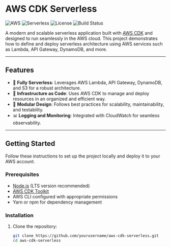 # AWS CDK Serverless

![AWS](https://img.shields.io/badge/AWS-CDK-green)
![Serverless](https://img.shields.io/badge/Serverless-AWS_Lambda-blue)
![License](https://img.shields.io/github/license/allan-lancioni/aws-cdk-serverless)
![Build Status](https://img.shields.io/github/actions/workflow/status/allan-lancioni/aws-cdk-serverless/build.yml?branch=main)

A modern and scalable serverless application built with [AWS CDK](https://aws.amazon.com/cdk/) and designed to run seamlessly in the AWS cloud. This project demonstrates how to define and deploy serverless architecture using AWS services such as Lambda, API Gateway, DynamoDB, and more.

---

## Features

- 🚀 **Fully Serverless**: Leverages AWS Lambda, API Gateway, DynamoDB, and S3 for a robust architecture.
- 📜 **Infrastructure as Code**: Uses AWS CDK to manage and deploy resources in an organized and efficient way.
- 🔧 **Modular Design**: Follows best practices for scalability, maintainability, and testability.
- 📊 **Logging and Monitoring**: Integrated with CloudWatch for seamless observability.

---

## Getting Started

Follow these instructions to set up the project locally and deploy it to your AWS account.

### Prerequisites

- [Node.js](https://nodejs.org/) (LTS version recommended)
- [AWS CDK Toolkit](https://docs.aws.amazon.com/cdk/v2/guide/cli.html)
- AWS CLI configured with appropriate permissions
- Yarn or npm for dependency management

### Installation

1. Clone the repository:

   ```bash
   git clone https://github.com/yourusername/aws-cdk-serverless.git
   cd aws-cdk-serverless
